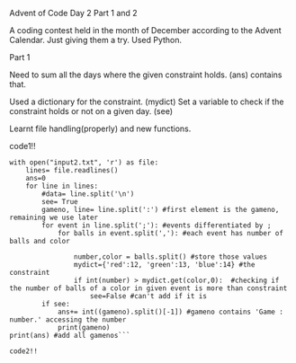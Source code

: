 Advent of Code Day 2 Part 1 and 2


A coding contest held in the month of December according to the Advent Calendar. Just giving them a try. Used Python.

Part 1

Need to sum all the days where the given constraint holds.
(ans) contains that. 

Used a dictionary for the constraint.
(mydict)
Set a variable to check if the constraint holds or not on a given day. (see)


Learnt file handling(properly) and new functions.

code1!!


```
with open("input2.txt", 'r') as file:
    lines= file.readlines()
    ans=0
    for line in lines:
        #data= line.split('\n')
        see= True
        gameno, line= line.split(':') #first element is the gameno, remaining we use later
        for event in line.split(';'): #events differentiated by ;
            for balls in event.split(','): #each event has number of balls and color
                
                number,color = balls.split() #store those values
                mydict={'red':12, 'green':13, 'blue':14} #the constraint
                if int(number) > mydict.get(color,0):  #checking if the number of balls of a color in given event is more than constraint
                    see=False #can't add if it is
        if see:
            ans+= int((gameno).split()[-1]) #gameno contains 'Game : number.' accessing the number
            print(gameno)
print(ans) #add all gamenos```

code2!!

